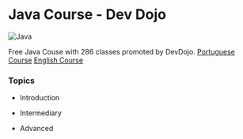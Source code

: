 # Java Course - Dev Dojo

![Java](https://img.shields.io/badge/java-%23ED8B00.svg?style=for-the-badge&logo=java&logoColor=white)

Free Java Couse with 286 classes promoted by DevDojo.
[Portuguese Course](https://www.youtube.com/playlist?list=PL62G310vn6nFIsOCC0H-C2infYgwm8SWW)
[English Course](https://www.youtube.com/playlist?list=PL0Un1HNdB4jGKw5szJrQETqJTlZKyKReu)

### Topics
- Introduction
> 

- Intermediary
>

- Advanced
>
